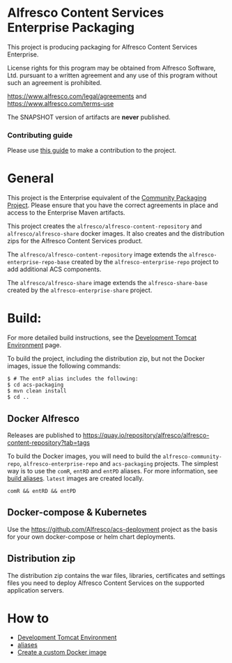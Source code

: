 
# Alfresco Content Services Enterprise Packaging
This project is producing packaging for Alfresco Content Services Enterprise.

License rights for this program may be obtained from Alfresco Software, Ltd.
pursuant to a written agreement and any use of this program without such an
agreement is prohibited.

https://www.alfresco.com/legal/agreements and https://www.alfresco.com/terms-use

The SNAPSHOT version of artifacts are **never** published.

### Contributing guide
Please use [this guide](CONTRIBUTING.md) to make a contribution to the project.

# General

This project is the Enterprise equivalent of the [Community Packaging Project](https://github.com/Alfresco/acs-community-packaging).
Please ensure that you have the correct agreements in place and access to the Enterprise Maven artifacts.

This project creates the `alfresco/alfresco-content-repository` and `alfresco/alfresco-share` docker images. It also
creates and the distribution zips for the Alfresco Content Services product.

The `alfresco/alfresco-content-repository` image extends the `alfresco-enterprise-repo-base` created by the
`alfresco-enterprise-repo` project to add additional ACS components.

The `alfresco/alfresco-share` image extends the `alfresco-share-base` created by the `alfresco-enterprise-share`
project.

# Build:
For more detailed build instructions, see the [Development Tomcat Environment](https://github.com/Alfresco/acs-packaging/tree/master/dev/README.md)
page.

To build the project, including the distribution zip, but not the Docker images, issue the following commands:
```
$ # The entP alias includes the following:
$ cd acs-packaging
$ mvn clean install
$ cd ..
```
## Docker Alfresco
Releases are published to https://quay.io/repository/alfresco/alfresco-content-repository?tab=tags

To build the Docker images, you will need to build the `alfresco-community-repo`, `alfresco-enterprise-repo` and
`acs-packaging` projects. The simplest way is to use the `comR`, `entRD` and `entPD` aliases.
For more information, see [build aliases](dev/aliases).  `latest` images are created locally.
```
comR && entRD && entPD
```

## Docker-compose & Kubernetes
Use the https://github.com/Alfresco/acs-deployment project as the basis for your own docker-compose or helm chart deployments.


## Distribution zip
The distribution zip contains the war files, libraries, certificates and settings files you need to deploy
Alfresco Content Services on the supported application servers.


# How to

* [Development Tomcat Environment](dev/README.md)
* [aliases](dev/aliases)
* [Create a custom Docker image](docs/create-custom-image.md)
